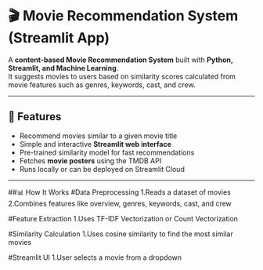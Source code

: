 # 🎬 Movie Recommendation System (Streamlit App)

A **content-based Movie Recommendation System** built with **Python, Streamlit, and Machine Learning**.  
It suggests movies to users based on similarity scores calculated from movie features such as genres, keywords, cast, and crew.

---

## 📌 Features

- Recommend movies similar to a given movie title  
- Simple and interactive **Streamlit web interface**  
- Pre-trained similarity model for fast recommendations  
- Fetches **movie posters** using the TMDB API  
- Runs locally or can be deployed on Streamlit Cloud

---

##📊 How It Works
#Data Preprocessing
1.Reads a dataset of movies
2.Combines features like overview, genres, keywords, cast, and crew

#Feature Extraction
1.Uses TF-IDF Vectorization or Count Vectorization

#Similarity Calculation
1.Uses cosine similarity to find the most similar movies

#Streamlit UI
1.User selects a movie from a dropdown

